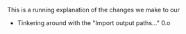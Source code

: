 This is a running explanation of the changes we make to our 
* Tinkering around with the "Import output paths..." 0.o
